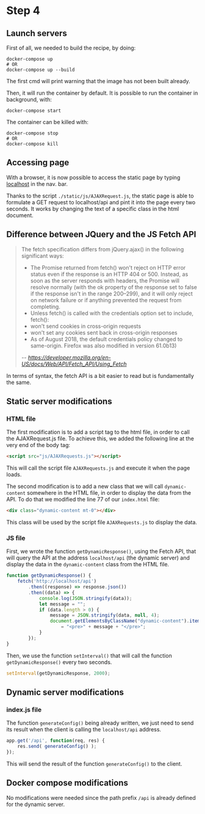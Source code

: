 
# Step 4

## Launch servers

First of all, we needed to build the recipe, by doing:

```docker
docker-compose up
# OR
docker-compose up --build
```

The first cmd will print warning that the image has not been built already.

Then, it will run the container by default. It is possible to run
the container in background, with:

```docker
docker-compose start
```

The container can be killed with:

```docker
docker-compose stop
# OR
docker-compose kill 
```

## Accessing page

With a browser, it is now possible to access the static page by typing [localhost](http://localhost) in the nav. bar.

Thanks to the script ```./static/js/AJAXRequest.js```, the static page is able to formulate a GET request to localhost/api 
and pint it into the page every two seconds. It works by changing the text of a specific class in the html document.

## Difference between JQuery and the JS Fetch API

>The fetch specification differs from jQuery.ajax() in the following significant ways:
>
> * The Promise returned from fetch() won't reject on HTTP error status even if the response is an HTTP 404 or 500. Instead, as soon as the server responds with headers, the Promise will resolve normally (with the ok property of the response set to false if the response isn't in the range 200–299), and it will only reject on network failure or if anything prevented the request from completing.
> * Unless fetch() is called with the credentials option set to include, fetch():
>  * won't send cookies in cross-origin requests
>  * won't set any cookies sent back in cross-origin responses
>  * As of August 2018, the default credentials policy changed to same-origin. Firefox was also modified in version 61.0b13)
>
> -- <cite>https://developer.mozilla.org/en-US/docs/Web/API/Fetch_API/Using_Fetch</cite>

In terms of syntax, the fetch API is a bit easier to read but is fundamentally the same.

## Static server modifications

### HTML file

The first modification is to add a script tag to the html file, in order to call the AJAXRequest.js file.
To achieve this, we added the following line at the very end of the body tag:

```html
<script src="js/AJAXRequests.js"></script>
```
This will call the script file ```AJAXRequests.js``` and execute it when the page loads.

The second modification is to add a new class that we will call ```dynamic-content``` somewhere in the HTML file, in 
order to display the data from the API. To do that we modified the line 77 of our ```index.html``` file:

```html
<div class="dynamic-content mt-0"></div>
```

This class will be used by the script file ```AJAXRequests.js``` to display the data.

### JS file

First, we wrote the function ```getDynamicResponse()```, using the Fetch API, that will query the API at the address 
```localhost/api``` (the dynamic server) and display the data in the ```dynamic-content``` class from the HTML file.

```js
function getDynamicResponse() {
    fetch('http://localhost/api')
        .then((response) => response.json())
        .then((data) => {
            console.log(JSON.stringify(data));
            let message = "";
            if (data.length > 0) {
                message = JSON.stringify(data, null, 4);
                document.getElementsByClassName("dynamic-content").item(0).innerHTML
                    = "<pre>" + message + "</pre>";
            }
        });
}
```

Then, we use the function ```setInterval()``` that will call the function ```getDynamicResponse()``` every two seconds.

```js
setInterval(getDynamicResponse, 2000);
```

## Dynamic server modifications

### index.js file

The function ```generateConfig()``` being already written, we just need to send its result when the client is calling
the ```localhost/api``` address.

```js
app.get('/api', function(req, res) {
	res.send( generateConfig() );
});
```

This will send the result of the function ```generateConfig()``` to the client.

## Docker compose modifications

No modifications were needed since the path prefix ```/api``` is already defined for the dynamic server.



